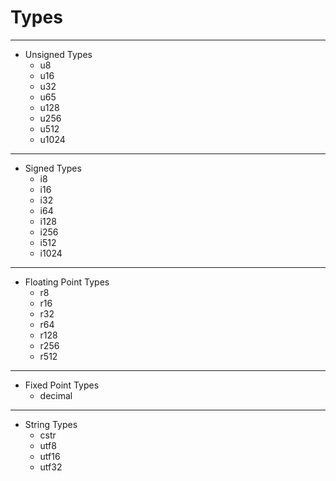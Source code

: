 # Types

---

- Unsigned Types
  - u8
  - u16
  - u32
  - u65
  - u128
  - u256
  - u512
  - u1024
  
---

- Signed Types
  - i8
  - i16
  - i32
  - i64
  - i128
  - i256
  - i512
  - i1024

---

- Floating Point Types
  - r8
  - r16
  - r32
  - r64
  - r128
  - r256
  - r512

---

- Fixed Point Types
  - decimal

---

- String Types
  - cstr
  - utf8
  - utf16
  - utf32
